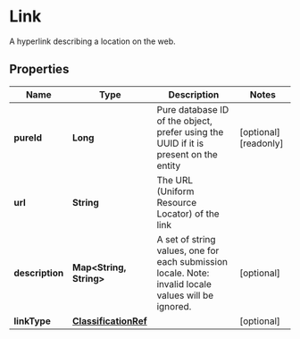 

# Link

A hyperlink describing a location on the web.
## Properties

Name | Type | Description | Notes
------------ | ------------- | ------------- | -------------
**pureId** | **Long** | Pure database ID of the object, prefer using the UUID if it is present on the entity |  [optional] [readonly]
**url** | **String** | The URL (Uniform Resource Locator) of the link | 
**description** | **Map&lt;String, String&gt;** | A set of string values, one for each submission locale. Note: invalid locale values will be ignored. |  [optional]
**linkType** | [**ClassificationRef**](ClassificationRef.md) |  |  [optional]




